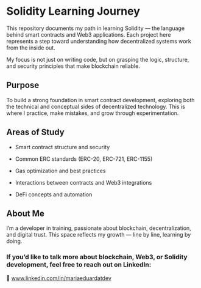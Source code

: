 # Solidity Learning Journey

This repository documents my path in learning Solidity — the language behind smart contracts and Web3 applications.
Each project here represents a step toward understanding how decentralized systems work from the inside out.

My focus is not just on writing code, but on grasping the logic, structure, and security principles that make blockchain reliable.

## Purpose

To build a strong foundation in smart contract development, exploring both the technical and conceptual sides of decentralized technology.
This is where I practice, make mistakes, and grow through experimentation.

## Areas of Study

- Smart contract structure and security

- Common ERC standards (ERC-20, ERC-721, ERC-1155)

- Gas optimization and best practices

- Interactions between contracts and Web3 integrations

- DeFi concepts and automation

## About Me

I’m a developer in training, passionate about blockchain, decentralization, and digital trust.
This space reflects my growth — line by line, learning by doing.

### If you’d like to talk more about blockchain, Web3, or Solidity development, feel free to reach out on LinkedIn:
🔗 www.linkedin.com/in/mariaeduardatdev
